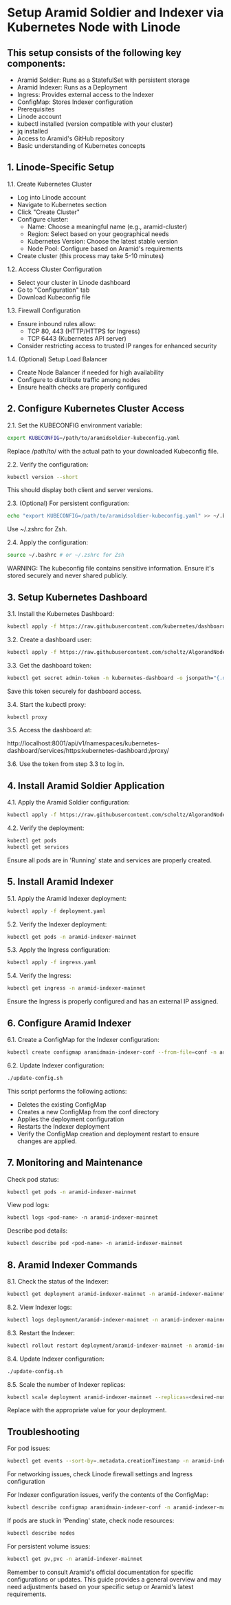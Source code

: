 # Setup Aramid Soldier and Indexer via Kubernetes Node with Linode

## This setup consists of the following key components:

- Aramid Soldier: Runs as a StatefulSet with persistent storage
- Aramid Indexer: Runs as a Deployment
- Ingress: Provides external access to the Indexer
- ConfigMap: Stores Indexer configuration
- Prerequisites
- Linode account
- kubectl installed (version compatible with your cluster)
- jq installed
- Access to Aramid's GitHub repository
- Basic understanding of Kubernetes concepts

## 1. Linode-Specific Setup

1.1. Create Kubernetes Cluster
- Log into Linode account
- Navigate to Kubernetes section
- Click "Create Cluster"
- Configure cluster:
    - Name: Choose a meaningful name (e.g., aramid-cluster)
    - Region: Select based on your geographical needs
    - Kubernetes Version: Choose the latest stable version
    - Node Pool: Configure based on Aramid's requirements
- Create cluster (this process may take 5-10 minutes)

1.2. Access Cluster Configuration
- Select your cluster in Linode dashboard
- Go to "Configuration" tab
- Download Kubeconfig file

1.3. Firewall Configuration
- Ensure inbound rules allow:
    - TCP 80, 443 (HTTP/HTTPS for Ingress)
    - TCP 6443 (Kubernetes API server)
- Consider restricting access to trusted IP ranges for enhanced security

1.4. (Optional) Setup Load Balancer
- Create Node Balancer if needed for high availability
- Configure to distribute traffic among nodes
- Ensure health checks are properly configured

## 2. Configure Kubernetes Cluster Access

2.1. Set the KUBECONFIG environment variable:
```bash 
export KUBECONFIG=/path/to/aramidsoldier-kubeconfig.yaml
```
Replace /path/to/ with the actual path to your downloaded Kubeconfig file.

2.2. Verify the configuration:
```bash
kubectl version --short
```

This should display both client and server versions.

2.3. (Optional) For persistent configuration:
```bash
echo "export KUBECONFIG=/path/to/aramidsoldier-kubeconfig.yaml" >> ~/.bashrc
```

Use ~/.zshrc for Zsh.

2.4. Apply the configuration:
```bash
source ~/.bashrc # or ~/.zshrc for Zsh
```

WARNING: The kubeconfig file contains sensitive information. Ensure it's stored securely and never shared publicly.

## 3. Setup Kubernetes Dashboard

3.1. Install the Kubernetes Dashboard:
```bash
kubectl apply -f https://raw.githubusercontent.com/kubernetes/dashboard/v2.7.0/aio/deploy/recommended.yaml
```

3.2. Create a dashboard user:
```bash
kubectl apply -f https://raw.githubusercontent.com/scholtz/AlgorandNodes/main/kubernetes/kmd-fi/service-user.yaml
```

3.3. Get the dashboard token:
```bash
kubectl get secret admin-token -n kubernetes-dashboard -o jsonpath="{.data.token}" | base64 --decode
```

Save this token securely for dashboard access.

3.4. Start the kubectl proxy:
```bash
kubectl proxy
```

3.5. Access the dashboard at:

http://localhost:8001/api/v1/namespaces/kubernetes-dashboard/services/https:kubernetes-dashboard:/proxy/

3.6. Use the token from step 3.3 to log in.

## 4. Install Aramid Soldier Application

4.1. Apply the Aramid Soldier configuration:
```bash
kubectl apply -f https://raw.githubusercontent.com/scholtz/AlgorandNodes/main/kubernetes/aramid-linode-example/statefulset.yaml
```

4.2. Verify the deployment:
```bash
kubectl get pods
kubectl get services
```

Ensure all pods are in 'Running' state and services are properly created.

## 5. Install Aramid Indexer

5.1. Apply the Aramid Indexer deployment:
```bash
kubectl apply -f deployment.yaml
```

5.2. Verify the Indexer deployment:
```bash
kubectl get pods -n aramid-indexer-mainnet
```

5.3. Apply the Ingress configuration:
```bash
kubectl apply -f ingress.yaml
```

5.4. Verify the Ingress:
```bash
kubectl get ingress -n aramid-indexer-mainnet
```
Ensure the Ingress is properly configured and has an external IP assigned.

## 6. Configure Aramid Indexer

6.1. Create a ConfigMap for the Indexer configuration:
```bash
kubectl create configmap aramidmain-indexer-conf --from-file=conf -n aramid-indexer-mainnet
```

6.2. Update Indexer configuration:
```bash
./update-config.sh
```

This script performs the following actions:

- Deletes the existing ConfigMap
- Creates a new ConfigMap from the conf directory
- Applies the deployment configuration
- Restarts the Indexer deployment
- Verify the ConfigMap creation and deployment restart to ensure changes are applied.

## 7. Monitoring and Maintenance
Check pod status:
```bash
kubectl get pods -n aramid-indexer-mainnet
```
View pod logs:
```bash
kubectl logs <pod-name> -n aramid-indexer-mainnet
```

Describe pod details:
```bash
kubectl describe pod <pod-name> -n aramid-indexer-mainnet
```

## 8. Aramid Indexer Commands

8.1. Check the status of the Indexer:
```bash
kubectl get deployment aramid-indexer-mainnet -n aramid-indexer-mainnet
```

8.2. View Indexer logs:
```bash
kubectl logs deployment/aramid-indexer-mainnet -n aramid-indexer-mainnet
```

8.3. Restart the Indexer:
```bash
kubectl rollout restart deployment/aramid-indexer-mainnet -n aramid-indexer-mainnet
```

8.4. Update Indexer configuration:
```bash
./update-config.sh
```

8.5. Scale the number of Indexer replicas:
```bash
kubectl scale deployment aramid-indexer-mainnet --replicas=<desired-number> -n aramid-indexer-mainnet
```

Replace <desired-number> with the appropriate value for your deployment.

## Troubleshooting

For pod issues:
```bash
kubectl get events --sort-by=.metadata.creationTimestamp -n aramid-indexer-mainnet
```

For networking issues, check Linode firewall settings and Ingress configuration

For Indexer configuration issues, verify the contents of the ConfigMap:
```bash
kubectl describe configmap aramidmain-indexer-conf -n aramid-indexer-mainnet
```

If pods are stuck in 'Pending' state, check node resources:
```bash
kubectl describe nodes
```

For persistent volume issues:
```bash
kubectl get pv,pvc -n aramid-indexer-mainnet
```

Remember to consult Aramid's official documentation for specific configurations or updates. This guide provides a general overview and may need adjustments based on your specific setup or Aramid's latest requirements.